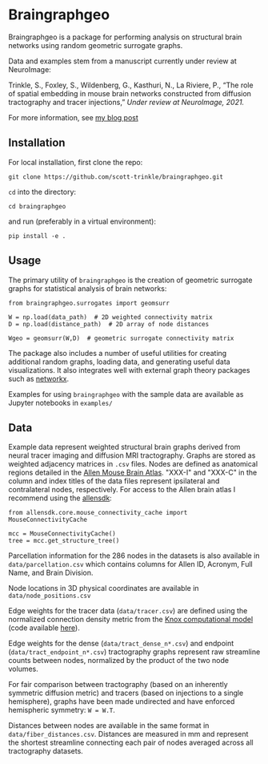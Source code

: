 # Braingraphgeo

Braingraphgeo is a package for performing analysis on structural brain networks
using random geometric surrogate graphs.

Data and examples stem from a manuscript currently under review at NeuroImage:

Trinkle, S., Foxley, S., Wildenberg, G., Kasthuri, N., La Riviere, P., “The role
of spatial embedding in mouse brain networks constructed from diffusion
tractography and tracer injections,” *Under review at NeuroImage, 2021.*

For more information, see [my blog
post](http://scotttrinkle.com/news/brain-networks/)

## Installation

For local installation, first clone the repo:

`git clone https://github.com/scott-trinkle/braingraphgeo.git`

`cd` into the directory:

`cd braingraphgeo`

and run (preferably in a virtual environment): 

`pip install -e .`

## Usage

The primary utility of `braingraphgeo` is the creation of geometric surrogate
graphs for statistical analysis of brain networks:

```
from braingraphgeo.surrogates import geomsurr

W = np.load(data_path)  # 2D weighted connectivity matrix
D = np.load(distance_path)  # 2D array of node distances

Wgeo = geomsurr(W,D)  # geometric surrogate connectivity matrix
```

The package also includes a number of useful utilities for creating additional
random graphs, loading data, and generating useful data visualizations. It also
integrates well with external graph theory packages such as
[networkx](https://networkx.org).

Examples for using `braingraphgeo` with the sample data are available
as Jupyter notebooks in `examples/`

## Data

Example data represent weighted structural brain graphs derived from neural
tracer imaging and diffusion MRI tractography. Graphs are stored as weighted
adjacency matrices in `.csv` files. Nodes are defined as anatomical regions
detailed in the [Allen Mouse Brain
Atlas](https://mouse.brain-map.org/static/atlas). "XXX-I" and "XXX-C" in the
column and index titles of the data files represent ipsilateral and
contralateral nodes, respectively. For access to the Allen brain atlas I
recommend using the [allensdk](https://allensdk.readthedocs.io/en/latest/):

```
from allensdk.core.mouse_connectivity_cache import MouseConnectivityCache

mcc = MouseConnectivityCache()
tree = mcc.get_structure_tree()
```

Parcellation information for the 286 nodes in the datasets is also available in
`data/parcellation.csv` which contains columns for Allen ID, Acronym, Full Name,
and Brain Division. 

Node locations in 3D physical coordinates are available in `data/node_positions.csv`

Edge weights for the tracer data (`data/tracer.csv`) are defined using the
normalized connection density metric from the [Knox computational
model](https://direct.mit.edu/netn/article/3/1/217/2194/High-resolution-data-driven-model-of-the-mouse)
(code available
[here](https://github.com/AllenInstitute/mouse_connectivity_models)). 

Edge weights for the dense (`data/tract_dense_n*.csv`) and endpoint
(`data/tract_endpoint_n*.csv`) tractography graphs represent raw streamline
counts between nodes, normalized by the product of the two node volumes.

For fair comparison between tractography (based on an inherently symmetric
diffusion metric) and tracers (based on injections to a single hemisphere),
graphs have been made undirected and have enforced hemispheric symmetry: `W =
W.T`.

Distances between nodes are available in the same format in
`data/fiber_distances.csv`.  Distances are measured in mm and represent the
shortest streamline connecting each pair of nodes averaged across all
tractography datasets.
